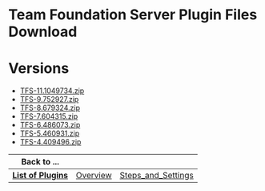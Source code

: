 
Team Foundation Server Plugin Files Download
============================================

# Versions

- [TFS-11.1049734.zip](https://raw.githubusercontent.com/osmsnbey/todelete2/main/files/UCB/TFS/TFS-11.1049734.zip)
- [TFS-9.752927.zip](https://raw.githubusercontent.com/osmsnbey/todelete2/main/files/UCB/TFS/TFS-9.752927.zip)
- [TFS-8.679324.zip](https://raw.githubusercontent.com/osmsnbey/todelete2/main/files/UCB/TFS/TFS-8.679324.zip)
- [TFS-7.604315.zip](https://raw.githubusercontent.com/osmsnbey/todelete2/main/files/UCB/TFS/TFS-7.604315.zip)
- [TFS-6.486073.zip](https://raw.githubusercontent.com/osmsnbey/todelete2/main/files/UCB/TFS/TFS-6.486073.zip)
- [TFS-5.460931.zip](https://raw.githubusercontent.com/osmsnbey/todelete2/main/files/UCB/TFS/TFS-5.460931.zip)
- [TFS-4.409496.zip](https://raw.githubusercontent.com/osmsnbey/todelete2/main/files/UCB/TFS/TFS-4.409496.zip)

|Back to ...|||
| :---: | :---: | :---: |
|[**List of Plugins**](../../index.md)|[Overview](./overview.md)|[Steps_and_Settings](./steps_and_settings.md)|
